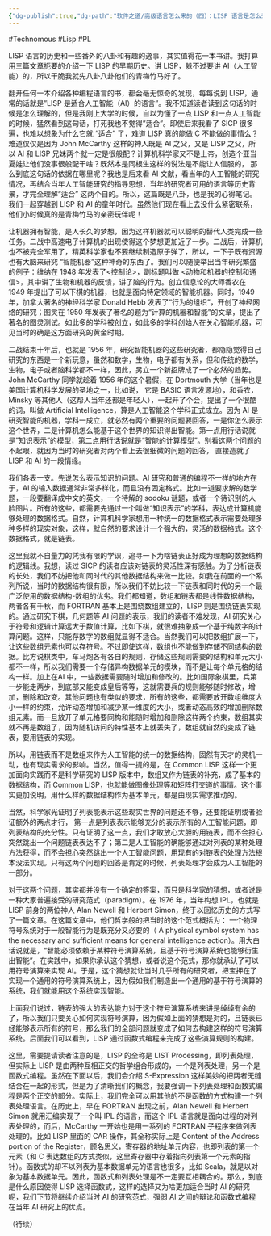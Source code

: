 ```yaml
---
{"dg-publish":true,"dg-path":"软件之道/高级语言怎么来的（四）：LISP 语言是怎么来的 – LISP 和 AI 的青梅竹马 A.md","permalink":"/软件之道/高级语言怎么来的（四）：LISP 语言是怎么来的 – LISP 和 AI 的青梅竹马 A/","created":"2023-10-09T09:52:27.000+08:00","updated":"2024-04-07T12:03:07.000+08:00"}
---
```


#Technomous #Lisp #PL 

LISP 语言的历史和一些番外的八卦和有趣的逸事，其实值得花一本书讲。我打算用三篇文章扼要的介绍一下 LISP 的早期历史。讲 LISP，躲不过要讲 AI（人工智能）的，所以干脆我就先八卦八卦他们的青梅竹马好了。

翻开任何一本介绍各种编程语言的书，都会毫无惊奇的发现，每每说到 LISP，通常的话就是”LISP 是适合人工智能（AI）的语言”。我不知道读者读到这句话的时候是怎么理解的，但是我刚上大学的时候，自以为懂了一点 LISP 和一点人工智能的时候，猛然看到这句话，打死我也不觉得”适合”。即使后来我看了 SICP 很多遍，也难以想象为什么它就 “适合” 了，难道 LISP 真的能做 C 不能做的事情么？难道仅仅是因为 John McCarthy 这样的神人既是 AI 之父，又是 LISP 之父，所以 AI 和 LISP 兄妹两个就一定是很般配？计算机科学家又不是上帝，创造个亚当夏娃让他们没事很般配干啥？既然本是同根生这样的说法是不能让人信服的， 那么到底这句话的依据在哪里呢？我也是后来看 AI 文献，看当年的人工智能的研究情况，再结合当年人工智能研究的指导思想，当年的研究者可用的语言等历史背景，才完全理解“适合” 这两个自的。所以，这篇既是八卦，也是我的心得笔记。我们一起穿越到 LISP 和 AI 的童年时代。虽然他们现在看上去没什么紧密联系，他们小时候真的是青梅竹马的亲密玩伴呢！

让机器拥有智能，是人长久的梦想，因为这样机器就可以聪明的替代人类完成一些任务。二战中高速电子计算机的出现使得这个梦想更加近了一步。二战后，计算机也不被完全军用了，精英科学家也不要继续制造原子弹了，所以，一下子既有资源也有大脑来研究 “智能机器”这种神奇的东西了。我们可以随便举出当年研究繁盛的例子：维纳在 1948 年发表了<控制论>，副标题叫做 <动物和机器的控制和通信>，其中讲了生物和机器的反馈，讲了脑的行为。创立信息论的大师香农在 1949 年提出了可以下棋的机器，也就是面向特定领域的智能机器。同时，1949年，加拿大著名的神经科学家 Donald Hebb 发表了“行为的组织”，开创了神经网络的研究；图灵在 1950 年发表了著名的题为“计算的机器和智能”的文章，提出了著名的图灵测试。如此多的学科被创立，如此多的学科创始人在关心智能机器，可见当时的确是这方面研究的黄金时期。

二战结束十年后，也就是 1956 年，研究智能机器的这些研究者，都隐隐觉得自己研究的东西是一个新玩意，虽然和数学，生物，电子都有关系，但和传统的数学，生物，电子或者脑科学都不一样，因此，另立一个新招牌成了一个必然的趋势。John McCarthy 同学就趁着 1956 年的这个暑假，在 Dortmouth 大学（当年也是美国计算机科学发展的圣地之一，比如说， 它是 BASIC 语言发源地），和香农，Minsky 等其他人（这帮人当年还都是年轻人），一起开了个会，提出了一个很酷的词，叫做 Artificial Intelligence，算是人工智能这个学科正式成立。因为 AI 是研究智能的机器，学科一成立，就必然有两个重要的问题要回答，一是你怎么表示这个世界，二是计算机怎么能基于这个世界的知识得出智能。第一点用行话说就是”知识表示”的模型，第二点用行话说就是“智能的计算模型”。别看这两个问题的不起眼，就因为当时的研究者对两个看上去很细微的问题的回答， 直接造就了 LISP 和 AI 的一段情缘。

我们各表一支。先说怎么表示知识的问题。AI 研究和普通的编程不一样的地方在于，AI 的输入数据通常非常多样化，而且没有固定格式。比如一道要求解的数学题，一段要翻译成中文的英文，一个待解的 sodoku 谜题，或者一个待识别的人脸图片。所有的这些，都需要先通过一个叫做“知识表示”的学科，表达成计算机能够处理的数据格式。自然，计算机科学家想用一种统一的数据格式表示需要处理多种多样的现实对象，这样，就自然的要求设计一个强大的，灵活的数据格式。这个数据格式，就是链表。

这里我就不自量力的凭我有限的学识，追寻一下为啥链表正好成为理想的数据结构的逻辑线。我想，读过 SICP 的读者应该对链表的灵活性深有感触。为了分析链表的长处，我们不妨把他和同时代的其他数据结构来做一比较。如我在前面的一个系列所说，当时的数据结构很有限，所以我们不妨比较一下链表和同时代的另一个最广泛使用的数据结构-数组的优劣。我们都知道，数组和链表都是线性数据结构，两者各有千秋，而 FORTRAN 基本上是围绕数组建立的，LISP 则是围绕链表实现的。通过研究下棋，几何题等 AI 问题的表示，我们的读者不难发现，AI 研究关心于符号和逻辑计算远大于数值计算，比如下棋，就很难抽象成一个基于纯数字的计算问题。这样，只能存数字的数组就显得不适合。当然我们可以把数组扩展一下，让这些数组元素也可以存符号。不过即使这样，数组也不能做到存储不同结构的数据。比方说棋类中，车马炮各有各自的规则，存储这些规则需要的结构和单元大小都不一样，所以我们需要一个存储异构数据单元的模块，而不是让每个单元格的结构一样。加上在AI 中，一些数据需要随时增加和修改的。比如国际象棋里，兵第一步能走两步，到底部又能变成皇后等等，这就需要兵的规则能够随时修改，增加，删除和改变。其他问题也有类似的要求，所有的这些，都需要放开数组维度大小一样的约束，允许动态增加和减少某一维度的大小，或者动态高效的增加删除数组元素。而一旦放开了单元格要同构和能随时增加和删除这样两个约束，数组其实就不再是数组了，因为随机访问的特性基本上就丢失了，数组就自然的变成了链表，要用链表的实现。

所以，用链表而不是数组来作为人工智能的统一的数据结构，固然有天才的灵机一动，也有现实需求的影响。当然，值得一提的是，在 Common LISP 这样一个更加面向实践而不是科学研究的 LISP 版本中，数组又作为链表的补充，成了基本的数据结构，而 Common LISP，也就能做图像处理等和矩阵打交道的事情。这个事实更加说明，用什么样的数据结构作为基本单元，都是由现实需求推动的。

当然，科学家光证明了列表能表示这些现实世界的问题还不够，还要能证明或者验证额外的两点才行， 第一点是列表表示能够充分的表示所有的人工智能问题，即列表结构的充分性。只有证明了这一点，我们才敢放心大胆的用链表，而不会担心突然跳出一个问题链表表达不了；第二是人工智能的确能够通过对列表的某种处理方法获得，而不会担心突然跳出一个人工智能问题，用现有的对链表的处理方法根本没法实现。只有这两个问题的回答是肯定的时候，列表处理才会成为人工智能的一部分。

对于这两个问题，其实都并没有一个确定的答案，而只是科学家的猜想，或者说是一种大家普遍接受的研究范式（paradigm）。在 1976 年，当年构想 IPL，也就是 LISP 前身的两位神人 Alan Newell 和 Herbert Simon，终于以回忆历史的方式写了一篇文章。在这篇文章中，他们哲学般的把当时的这个范式概括为： 一个物理符号系统对于一般智能行为是既充分又必要的（ A physical symbol system has the necessary and sufficient means for general intelligence action）。用大白话说就是，“智能必须依赖于某种符号演算系统，且基于符号演算系统也能够衍生出智能”。在实践中，如果你承认这个猜想，或者说这个范式，那你就承认了可以用符号演算来实现 AI。于是，这个猜想就让当时几乎所有的研究者，把宝押在了实现一个通用的符号演算系统上，因为假如我们制造出一个通用的基于符号演算的系统，我们就能用这个系统实现智能。

上面我们说过，链表的强大的表达能力对于这个符号演算系统来讲是绰绰有余的了，所以我们只要关心如何实现符号演算，因为假如上面的猜想是对的，且链表已经能够表示所有的符号，那么我们的全部问题就变成了如何去构建这样的符号演算系统。后面我们可以看到，LISP 通过函数式编程来完成了这些演算规则的构建。

这里，需要提请读者注意的是，LISP 的全称是 LIST Processing，即列表处理，但实际上 LISP 是由两种互相正交的哲学组合形成的，一个是列表处理，另一个是函数式编程。虽然在下面以后，我们会介绍 S-Expression 这样美妙的把两者无缝结合在一起的形式，但是为了清晰我们的概念，我要强调一下列表处理和函数式编程是两个正交的部分。实际上，我们完全可以用其他的不是函数的方式构建一个列表处理语言。在历史上，早在 FORTRAN 出现之前，Alan Newell 和 Herbert Simon 就用汇编实现了一个叫 IPL 的语言，而这个 IPL 语言就是面向过程的对列表处理的，而后，McCarthy 一开始也是用一系列的 FORTRAN 子程序来做列表处理的。比如 LISP 里面的 CAR 操作，其全称实际上是 Content of the Address portion of the Register，顾名思义，寄存器的地址单元内容，也即列表的第一个元素（和 C 表达数组的方式类似，这里寄存器中存着指向列表第一个元素的指针）。函数式的却不以列表为基本数据单元的语言也很多，比如 Scala，就是以对象为基本数据单元。因此，函数式和列表处理是不一定要互相耦合的。那么，到底是什么原因使得 LISP 选择函数式，这样的选择又为啥更加适合当时 AI 的研究呢，我们下节将继续介绍当时 AI 的研究范式，强弱 AI 之间的辩论和函数式编程在当年 AI 研究上的优点。

（待续）